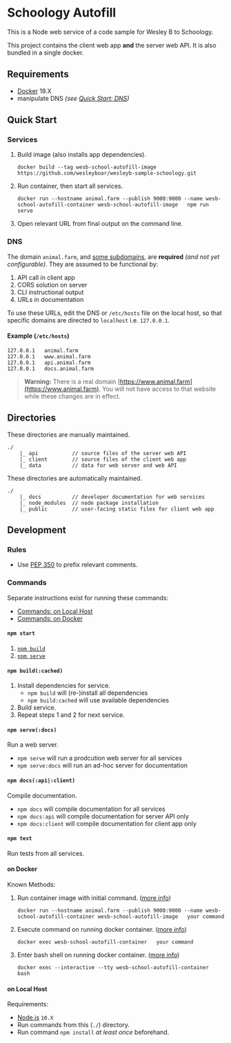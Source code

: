 # Schoology Autofill

This is a Node web service of a code sample for Wesley B to Schoology.

This project contains the client web app **and** the server web API. It is also bundled in a single docker.

## Requirements

- [Docker][docker] 19.X
- manipulate DNS _(see [Quick Start: DNS](#dns))_

## Quick Start

### Services

1. Build image (also installs app dependencies).
    ```
    docker build --tag wesb-school-autofill-image https://github.com/wesleyboar/wesleyb-sample-schoology.git
    ```
1. Run container, then start all services.
    ```
    docker run --hostname animal.farm --publish 9000:9000 --name wesb-school-autofill-container wesb-school-autofill-image   npm run serve
    ```
1. Open relevant URL from final output on the command line.

### DNS

The domain `animal.farm`, and [some subdomains](#example-etchosts), are **required** _(and not yet configurable)_. They are assumed to be functional by:
1. API call in client app
2. CORS solution on server
3. CLI instructional output
4. URLs in documentation

To use these URLs, edit the DNS or `/etc/hosts` file on the local host, so that specific domains are directed to `localhost` i.e. `127.0.0.1`.

#### Example (`/etc/hosts`)
```
127.0.0.1	animal.farm
127.0.0.1	www.animal.farm
127.0.0.1	api.animal.farm
127.0.0.1	docs.animal.farm
```

> **Warning:**
> There is a real domain [https://www.animal.farm](https://www.animal.farm). You will not have access to that website while these changes are in effect.

## Directories

These directories are manually maintained.

    ./
        |_ api           // source files of the server web API
        |_ client        // source files of the client web app
        |_ data          // data for web server and web API

These directories are automatically maintained.

    ./
        |_ docs          // developer documentation for web services
        |_ node_modules  // node package installation
        |_ public        // user-facing static files for client web app

## Development

### Rules

- Use [PEP 350](https://www.python.org/dev/peps/pep-0350/) to prefix relevant comments.

### Commands

Separate instructions exist for running these commands:
- [Commands: on Local Host](#on-local-host)
- [Commands: on Docker](#on-docker)

#### `npm start`

1. [`npm build`](#npm-build)
1. [`npm serve`](#npm-serve)

#### `npm build(:cached)`

1. Install dependencies for service.
    - `npm build` will (re-)install all dependencies
    - `npm build:cached` will use available dependencies
2. Build service.
3. Repeat steps 1 and 2 for next service.

#### `npm serve(:docs)`

Run a web server.
- `npm serve` will run a prodcution web server for all services
- `npm serve:docs` will run an ad-hoc server for documentation

#### `npm docs(:api|:client)`

Compile documentation.
- `npm docs` will compile documentation for all services
- `npm docs:api` will compile documentation for server API only
- `npm docs:client` will compile documentation for client app only

#### `npm test`

Run tests from all services.

#### on Docker

Known Methods:
1. Run container image with initial command.
    ([more info][docker-command-run])
    ```
    docker run --hostname animal.farm --publish 9000:9000 --name wesb-school-autofill-container wesb-school-autofill-image   your command
    ```
2. Execute command on running docker container.
    ([more info][docker-command-exec])
    ```
    docker exec wesb-school-autofill-container   your command
    ```
3. Enter bash shell on running docker container.
    ([more info][docker-command-exec])
    ```
    docker exec --interactive --tty wesb-school-autofill-container   bash
    ```

#### on Local Host

Requirements:
- [Node.js][nodejs] `10.X`
- Run commands from this (`./`) directory.
- Run command `npm install` _at least once_ beforehand.

[nodejs]: https://nodejs.org/ "Node.js"
[docker]: https://www.docker.com/ "Docker"
[docker-command-cp]: https://docs.docker.com/engine/reference/commandline/cp/ "Docker: cp"
[docker-command-run]: https://docs.docker.com/engine/reference/commandline/run/ "Docker: run"
[docker-command-exec]: https://docs.docker.com/engine/reference/commandline/exec/ "Docker: exec"
